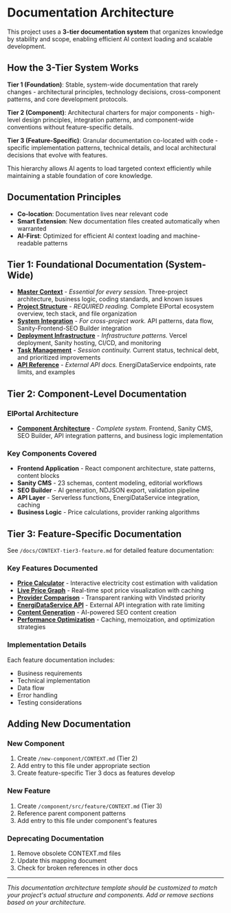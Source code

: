 # Documentation Architecture

This project uses a **3-tier documentation system** that organizes knowledge by stability and scope, enabling efficient AI context loading and scalable development.

## How the 3-Tier System Works

**Tier 1 (Foundation)**: Stable, system-wide documentation that rarely changes - architectural principles, technology decisions, cross-component patterns, and core development protocols.

**Tier 2 (Component)**: Architectural charters for major components - high-level design principles, integration patterns, and component-wide conventions without feature-specific details.

**Tier 3 (Feature-Specific)**: Granular documentation co-located with code - specific implementation patterns, technical details, and local architectural decisions that evolve with features.

This hierarchy allows AI agents to load targeted context efficiently while maintaining a stable foundation of core knowledge.

## Documentation Principles
- **Co-location**: Documentation lives near relevant code
- **Smart Extension**: New documentation files created automatically when warranted
- **AI-First**: Optimized for efficient AI context loading and machine-readable patterns

## Tier 1: Foundational Documentation (System-Wide)

- **[Master Context](/CLAUDE.md)** - *Essential for every session.* Three-project architecture, business logic, coding standards, and known issues
- **[Project Structure](/docs/ai-context/project-structure.md)** - *REQUIRED reading.* Complete ElPortal ecosystem overview, tech stack, and file organization
- **[System Integration](/docs/ai-context/system-integration.md)** - *For cross-project work.* API patterns, data flow, Sanity-Frontend-SEO Builder integration
- **[Deployment Infrastructure](/docs/ai-context/deployment-infrastructure.md)** - *Infrastructure patterns.* Vercel deployment, Sanity hosting, CI/CD, and monitoring
- **[Task Management](/docs/ai-context/handoff.md)** - *Session continuity.* Current status, technical debt, and prioritized improvements
- **[API Reference](/docs/ai-context/EnergiDataServiceAPI.md)** - *External API docs.* EnergiDataService endpoints, rate limits, and examples

## Tier 2: Component-Level Documentation

### ElPortal Architecture
- **[Component Architecture](/docs/CONTEXT-tier2-component.md)** - *Complete system.* Frontend, Sanity CMS, SEO Builder, API integration patterns, and business logic implementation

### Key Components Covered
- **Frontend Application** - React component architecture, state patterns, content blocks
- **Sanity CMS** - 23 schemas, content modeling, editorial workflows  
- **SEO Builder** - AI generation, NDJSON export, validation pipeline
- **API Layer** - Serverless functions, EnergiDataService integration, caching
- **Business Logic** - Price calculations, provider ranking algorithms

## Tier 3: Feature-Specific Documentation

See `/docs/CONTEXT-tier3-feature.md` for detailed feature documentation:

### Key Features Documented
- **[Price Calculator](/docs/CONTEXT-tier3-feature.md#price-calculator-implementation-patterns)** - Interactive electricity cost estimation with validation
- **[Live Price Graph](/docs/CONTEXT-tier3-feature.md#live-price-graph-implementation)** - Real-time spot price visualization with caching
- **[Provider Comparison](/docs/CONTEXT-tier3-feature.md#provider-comparison-table)** - Transparent ranking with Vindstød priority
- **[EnergiDataService API](/docs/CONTEXT-tier3-feature.md#energidataservice-integration)** - External API integration with rate limiting
- **[Content Generation](/docs/CONTEXT-tier3-feature.md#content-generation)** - AI-powered SEO content creation
- **[Performance Optimization](/docs/CONTEXT-tier3-feature.md#performance--optimization-details)** - Caching, memoization, and optimization strategies

### Implementation Details
Each feature documentation includes:
- Business requirements
- Technical implementation
- Data flow
- Error handling
- Testing considerations



## Adding New Documentation

### New Component
1. Create `/new-component/CONTEXT.md` (Tier 2)
2. Add entry to this file under appropriate section
3. Create feature-specific Tier 3 docs as features develop

### New Feature
1. Create `/component/src/feature/CONTEXT.md` (Tier 3)
2. Reference parent component patterns
3. Add entry to this file under component's features

### Deprecating Documentation
1. Remove obsolete CONTEXT.md files
2. Update this mapping document
3. Check for broken references in other docs

---

*This documentation architecture template should be customized to match your project's actual structure and components. Add or remove sections based on your architecture.*